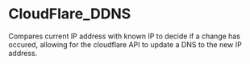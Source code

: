 # CloudFlare_DDNS

Compares current IP address with known IP to decide if a change has occured, allowing for the cloudflare API to update a DNS to the new IP address.
